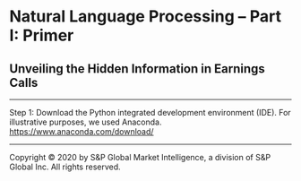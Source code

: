 # Natural Language Processing – Part I: Primer
## Unveiling the Hidden Information in Earnings Calls

---

Step 1: Download the Python integrated development environment (IDE). For illustrative
purposes, we used Anaconda. https://www.anaconda.com/download/

---

Copyright © 2020 by S&P Global Market Intelligence, a division of S&P Global Inc. All
rights reserved. 
